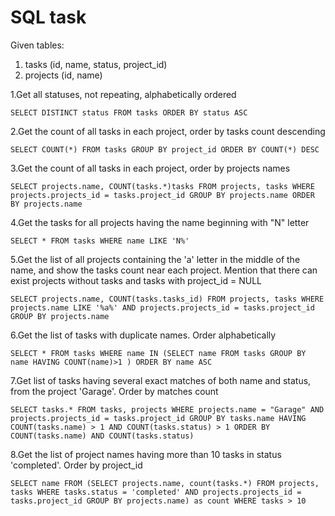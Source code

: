 # SQL task

Given tables:
01. tasks (id, name, status, project_id)
02. projects (id, name)

1.Get all statuses, not repeating, alphabetically ordered
```
SELECT DISTINCT status FROM tasks ORDER BY status ASC
```
2.Get the count of all tasks in each project, order by tasks count
descending
```
SELECT COUNT(*) FROM tasks GROUP BY project_id ORDER BY COUNT(*) DESC
```
3.Get the count of all tasks in each project, order by projects
names
```
SELECT projects.name, COUNT(tasks.*)tasks FROM projects, tasks WHERE projects.projects_id = tasks.project_id GROUP BY projects.name ORDER BY projects.name
```
4.Get the tasks for all projects having the name beginning with
"N" letter
```
SELECT * FROM tasks WHERE name LIKE 'N%'
```
5.Get the list of all projects containing the 'a' letter in the middle of
the name, and show the tasks count near each project. Mention
that there can exist projects without tasks and tasks with
project_id = NULL
```
SELECT projects.name, COUNT(tasks.tasks_id) FROM projects, tasks WHERE projects.name LIKE '%a%' AND projects.projects_id = tasks.project_id GROUP BY projects.name
```
6.Get the list of tasks with duplicate names. Order alphabetically
```
SELECT * FROM tasks WHERE name IN (SELECT name FROM tasks GROUP BY name HAVING COUNT(name)>1 ) ORDER BY name ASC
```
7.Get list of tasks having several exact matches of both name and
status, from the project 'Garage'. Order by matches count
```
SELECT tasks.* FROM tasks, projects WHERE projects.name = "Garage" AND projects.projects_id = tasks.project_id GROUP BY tasks.name HAVING COUNT(tasks.name) > 1 AND COUNT(tasks.status) > 1 ORDER BY COUNT(tasks.name) AND COUNT(tasks.status)
```
8.Get the list of project names having more than 10 tasks in status
'completed'. Order by project_id
```
SELECT name FROM (SELECT projects.name, count(tasks.*) FROM projects, tasks WHERE tasks.status = 'completed' AND projects.projects_id = tasks.project_id GROUP BY projects.name) as count WHERE tasks > 10
```
